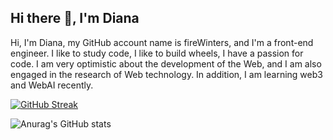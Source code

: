 ## Hi there 👋, I'm Diana
Hi, I'm Diana, my GitHub account name is fireWinters, and I'm a front-end engineer. I like to study code, I like to build wheels, I have a passion for code. I am very optimistic about the development of the Web, and I am also engaged in the research of Web technology. In addition, I am learning web3 and WebAI recently.

<!--
**fireWinters/fireWinters** is a ✨ _special_ ✨ repository because its `README.md` (this file) appears on your GitHub profile.

Here are some ideas to get you started:

- 🔭 I’m currently working on ...
- 🌱 I’m currently learning ...
- 👯 I’m looking to collaborate on ...
- 🤔 I’m looking for help with ...
- 💬 Ask me about ...
- 📫 How to reach me: ...
- 😄 Pronouns: ...
- ⚡ Fun fact: ...
-->
[![GitHub Streak](https://streak-stats.demolab.com?user=fireWinters&theme=react&hide_border=true&date_format=M%20j%5B%2C%20Y%5D&card_width=467)](https://git.io/streak-stats)

![Anurag's GitHub stats](https://github-readme-stats.vercel.app/api?username=fireWinters&show_icons=true&theme=react)


